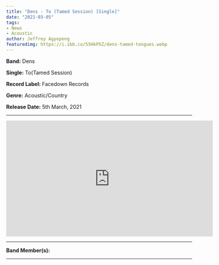 ```yaml
---
title: "Dens - To (Tamed Session) [Single]"
date: "2021-03-05"
tags:
- News
- Acoustic
author: Jeffrey Agyepong
featuredimg: https://i.ibb.co/55HkPXZ/dens-tamed-tongues.webp
---
```


**Band:** Dens

**Single:** To(Tamed Session)

**Record Label:** Facedown Records 

**Genre:** Acoustic/Country

**Release Date:** 5th March, 2021

<hr>
<div class="video-container"><iframe src="https://www.youtube.com/embed/xvbRVw21M6c" width="560" height="315" frameborder="0"></iframe></div>

<hr>

**Band Member(s):**



<hr>

